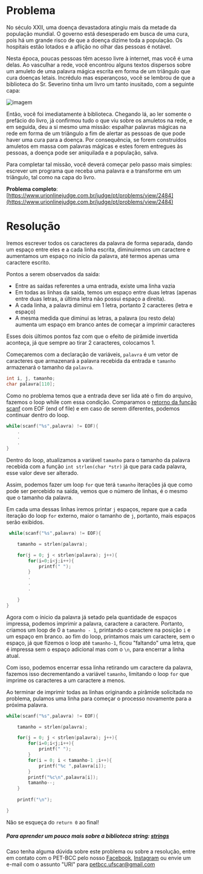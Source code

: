 # Problema

No século XXII, uma doença devastadora atingiu mais da metade da população mundial. O governo está desesperado em busca de uma cura, pois há um grande risco de que a doença dizime toda a população. Os hospitais estão lotados e a aflição no olhar das pessoas é notável.

Nesta época, poucas pessoas têm acesso livre à internet, mas você é uma delas. Ao vasculhar a rede, você encontrou alguns textos dispersos sobre um amuleto de uma palavra mágica escrita em forma de um triângulo que cura doenças letais. Incrédulo mas esperançoso, você se lembrou de que a biblioteca do Sr. Severino tinha um livro um tanto inusitado, com a seguinte capa:

![imagem](https://resources.urionlinejudge.com.br/gallery/images/contests/UOJ_231_A.jpg)

Então, você foi imediatamente à biblioteca. Chegando lá, ao ler somente o prefácio do livro, já confirmou tudo o que viu sobre os amuletos na rede, e em seguida, deu a si mesmo uma missão: espalhar palavras mágicas na rede em forma de um triângulo a fim de alertar as pessoas de que pode haver uma cura para a doença. Por consequência, se forem construídos amuletos em massa com palavras mágicas e estes forem entregues às pessoas, a doença pode ser aniquilada e a população, salva.

Para completar tal missão, você deverá começar pelo passo mais simples: escrever um programa que receba uma palavra e a transforme em um triângulo, tal como na capa do livro.

**Problema completo**: [https://www.urionlinejudge.com.br/judge/pt/problems/view/2484](https://www.urionlinejudge.com.br/judge/pt/problems/view/2484)

# Resolução

Iremos escrever todos os caracteres da palavra de forma separada, dando um espaço entre eles e a cada linha escrita, diminuiremos um caractere e aumentamos um espaço no início da palavra, até termos apenas uma caractere escrito.

Pontos a serem observados da saida:
* Entre as saídas referentes a uma entrada, existe uma linha vazia
* Em todas as linhas da saída, temos um espaço entre duas letras (apenas entre duas letras, a última letra não possui espaço a direita).
* A cada linha, a palavra diminui em 1 letra, portanto 2 caracteres (letra e espaço)
* A mesma medida que diminui as letras, a palavra (ou resto dela) aumenta um espaço em branco antes de começar a imprimir caracteres


Esses dois últimos pontos faz com que o efeito de pirâmide invertida aconteça, já que sempre ao tirar 2 caracteres, colocamos 1.

Começaremos com a declaração de variáveis, `palavra` é um vetor de caracteres que armazenará a palavra recebida da entrada e `tamanho` armazenará o tamanho da `palavra`.

```c
int i, j, tamanho;
char palavra[110];
```

Como no problema temos que a entrada deve ser lida até o fim do arquivo, fazemos o loop while com essa condição. Comparamos o [retorno da função scanf](https://www.tutorialspoint.com/c_standard_library/c_function_scanf.htm) com EOF (end of file) e em caso de serem diferentes, podemos continuar dentro do loop.

```c
while(scanf("%s",palavra) != EOF){
    .
    .
    .
}
```

Dentro do loop, atualizamos a variável `tamanho` para o tamanho da palavra recebida com a função `int strlen(char *str)` já que para cada palavra, esse valor deve ser alterado.

Assim, podemos fazer um loop `for` que terá `tamanho` iterações já que como pode ser percebido na saída, vemos que o número de linhas, é o mesmo que o tamanho da palavra.

Em cada uma dessas linhas iremos printar `j` espaços, repare que a cada iteração do loop `for` externo, maior o tamanho de `j`, portanto, mais espaços serão exibidos.


```c
 while(scanf("%s",palavra) != EOF){

    tamanho = strlen(palavra);

    for(j = 0; j < strlen(palavra); j++){
        for(i=0;i<j;i++){
            printf(" ");
        }   
        .
        .
        .

    }
}
```

Agora com o ínicio da palavra já setado pela quantidade de espaços impressa, podemos imprimir a palavra, caractere a caractere. Portanto, criamos um loop de 0 a `tamanho - 1`, printando o caractere na posição `i` e um espaço em branco.
ao fim do loop, printamos mais um caractere, sem o espaço, já que fizemos o loop até `tamanho-1`, ficou "faltando" uma letra, que é impressa sem o espaço adicional mas com o `\n`, para encerrar a linha atual.

Com isso, podemos encerrar essa linha retirando um caractere da palavra, fazemos isso decrementando a variável `tamanho`, limitando o loop `for` que imprime os caracteres a um caractere a menos. 

Ao terminar de imprimir todas as linhas originando a pirâmide solicitada no problema, pulamos uma linha para começar o processo novamente para a próxima palavra.

```c
while(scanf("%s",palavra) != EOF){

    tamanho = strlen(palavra);

    for(j = 0; j < strlen(palavra); j++){
        for(i=0;i<j;i++){
            printf(" ");
        }
        for(i = 0; i < tamanho-1 ;i++){
            printf("%c ",palavra[i]);
        }
        printf("%c\n",palavra[i]);
        tamanho--;
    }
    
    printf("\n");

}
```

Não se esqueça do `return 0` ao final!


##### Para aprender um pouco mais sobre a biblioteca string: [strings](http://linguagemc.com.br/a-biblioteca-string-h/)

Caso tenha alguma dúvida sobre este problema ou sobre a resolução, entre em contato com o PET-BCC pelo nosso
[Facebook](https://www.facebook.com/petbcc/),
[Instagram](https://www.instagram.com/petbcc.ufscar/)
ou envie um e-mail com o assunto "URI" para petbcc.ufscar@gmail.com
